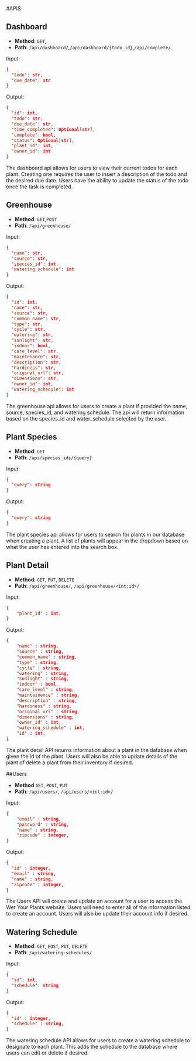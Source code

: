 #APIS

## Dashboard

- **Method**: `GET`,
- **Path**: `/api/dashboard/`,`/api/dashboard/{todo_id}`,`/api/complete/`

Input:

```json
{
  "todo": str,
  "due_date": str
}
```

Output:

```json
{
  "id": int,
  "todo": str,
  "due_date": str,
  "time_completed": Optional[str],
  "complete": bool,
  "status": Optional[str],
  "plant_id": int,
  "owner_id": int
}
```

The dashboard api allows for users to view their current todos for each plant. Creating one requires the user to insert a description of the todo and the desired due date. Users have the ability to update the status of the todo once the task is completed.

## Greenhouse

- **Method**: `GET`,`POST`
- **Path**: `/api/greenhouse/`

Input:

```json
{
  "name": str,
  "source": str,
  "species_id": int,
  "watering_schedule": int
}
```

Output:

```json
{
  "id": int,
  "name": str,
  "source": str,
  "common_name": str,
  "type": str,
  "cycle": str,
  "watering": str,
  "sunlight": str,
  "indoor": bool,
  "care_level": str,
  "maintenance": str,
  "description": str,
  "hardiness": str,
  "original_url": str,
  "dimensions": str,
  "owner_id": int,
  "watering_schedule": int
}
```

The greenhouse api allows for users to create a plant if provided the name, source, species_id, and watering schedule. The api will return information based on the species_id and water_schedule selected by the user.

## Plant Species

- **Method**: `GET`
- **Path**: `/api/species_ids/{query}`

Input:

```json
{
  "query": string
}
```

Output:

```json
{
  "query": string
}
```

The plant species api allows for users to search for plants in our database when creating a plant. A list of plants will appear in the dropdown based on what the user has entered into the search box.

## Plant Detail

- **Method**: `GET`, `PUT`, `DELETE`
- **Path**: `/api/greenhouse/`, `/api/greenhouse/<int:id>/`

Input:

```json
{
    "plant_id" : int,
}
```

Output:

```json
{
    "name" : string,
    "source" : string,
    "common_name" : string,
    "type" : string,
    "cycle" : string,
    "watering" : string, 
    "sunlight" : string,
    "indoor" : bool,
    "care_level" : string,
    "maintainence" : string,
    "description" : string,
    "hardiness" : string,
    "original_url" : string,
    "dimensions" : string,
    "owner_id" : int,
    "watering_schedule" : int,
    "id" : int,
}
```

The plant detail API returns information about a plant in the database when given the id of the plant. Users will also be able to update details of the plant of delete a plant from their inventory if desired.

##Users

- **Method** `GET`, `POST`, `PUT`
- **Path**: `/api/users/`, `/api/users/<int:id>/`

Input:

```json
{
    "email" : string,
    "password" : string,
    "name" : string,
    "zipcode" : integer,
}
```

Output:

```json
{
  "id" : integer,
  "email" : string,
  "name" : string,
  "zipcode" : integer,
}
```

The Users API will create and update an account for a user to access the Wet Your Plants website. Users will need to enter all of the information listed to create an account. Users will also be update their account info if desired.

## Watering Schedule

- **Method**: `GET`, `POST`, `PUT`, `DELETE`
- **Path**: `/api/watering-schedules/`

Input:

```json
{
  "id": int,
  "schedule": string  
}
```

Output:

```json
{
  "id" : integer,
  "schedule" : string,
}
```

The watering schedule API allows for users to create a watering schedule to designate to each plant. This adds the schedule to the database where users can edit or delete if desired. 











